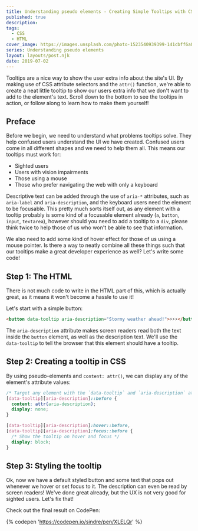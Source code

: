 ```yaml
---
title: Understanding pseudo elements - Creating Simple Tooltips with CSS and HTML
published: true
description:
tags:
  - CSS
  - HTML
cover_image: https://images.unsplash.com/photo-1523540939399-141cbff6a8d7?ixlib=rb-1.2.1&ixid=eyJhcHBfaWQiOjEyMDd9&auto=format&fit=crop&w=1950&q=80
series: Understanding pseudo elements
layout: layouts/post.njk
date: 2019-07-02
---
```


Tooltips are a nice way to show the user extra info about the site's UI. By making use of CSS attribute selectors and the `attr()` function, we're able to create a neat little tooltip to show our users extra info that we don't want to add to the element's text. Scroll down to the bottom to see the tooltips in action, or follow along to learn how to make them yourself!

## Preface

Before we begin, we need to understand what problems tooltips solve. They help confused users understand the UI we have created. Confused users come in all different shapes and we need to help them all. This means our tooltips must work for:

- Sighted users
- Users with vision impairments
- Those using a mouse
- Those who prefer navigating the web with only a keyboard

Descriptive text can be added through the use of `aria-*` attributes, such as `aria-label` and `aria-description`, and the keyboard users need the element to be focusable. This pretty much sorts itself out, as any element with a tooltip probably is some kind of a focusable element already (`a`, `button`, `input`, `textarea`), however should you need to add a tooltip to a `div`, please think twice to help those of us who won't be able to see that information.

We also need to add some kind of hover effect for those of us using a mouse pointer. Is there a way to neatly combine all these things such that our tooltips make a great developer experience as well? Let's write some code!

## Step 1: The HTML

There is not much code to write in the HTML part of this, which is actually great, as it means it won't become a hassle to use it!

Let's start with a simple button:

```html
<button data-tooltip aria-description="Stormy weather ahead!">⚡⚡⚡</button>
```

The `aria-description` attribute makes screen readers read both the text inside the `button` element, as well as the description text. We'll use the `data-tooltip` to tell the browser that this element should have a tooltip.

## Step 2: Creating a tooltip in CSS

By using pseudo-elements and `content: attr()`, we can display any of the element's attribute values:

```css
/* Target any element with the `data-tooltip` and `aria-description` attributes */
[data-tooltip][aria-description]::before {
  content: attr(aria-description);
  display: none;
}

[data-tooltip][aria-description]:hover::before,
[data-tooltip][aria-description]:focus::before {
  /* Show the tooltip on hover and focus */
  display: block;
}
```

## Step 3: Styling the tooltip

Ok, now we have a default styled button and some text that pops out whenever we hover or set focus to it. The description can even be read by screen readers! We've done great already, but the UX is not very good for sighted users. Let's fix that!

Check out the final result on CodePen:

{% codepen 'https://codepen.io/sindre/pen/XLELQr' %}
